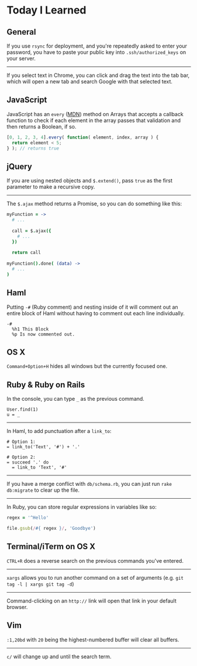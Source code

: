 Today I Learned
===============

General
-------

If you use `rsync` for deployment, and you're repeatedly asked to enter your password, you have to paste your public key into `.ssh/authorized_keys` on your server.

***

If you select text in Chrome, you can click and drag the text into the tab bar, which will open a new tab and search Google with that selected text.

JavaScript
----------

JavaScript has an `every` ([MDN](https://developer.mozilla.org/en-US/docs/Web/JavaScript/Reference/Global_Objects/Array/every)) method on Arrays that accepts a callback function to check if each element in the array passes that validation and then returns a Boolean, if so.

```javascript
[0, 1, 2, 3, 4].every( function( element, index, array ) {
  return element < 5;
} ); // returns true
```

jQuery
------

If you are using nested objects and `$.extend()`, pass `true` as the first parameter to make a recursive copy.

***

The `$.ajax` method returns a Promise, so you can do something like this:

```coffeescript
myFunction = ->
  # ...
  
  call = $.ajax({
    # ...
  })
  
  return call
  
myFunction().done( (data) ->
  # ...
)
```

Haml
----

Putting `-#` (Ruby comment) and nesting inside of it will comment out an entire block of Haml without having to comment out each line individually.

```haml
-#
  %h1 This Block
  %p Is now commented out.
```

OS X
----

`Command+Option+H` hides all windows but the currently focused one.

Ruby & Ruby on Rails
--------------------

In the console, you can type `_` as the previous command.

```
User.find(1)
u = _
```

***

In Haml, to add punctuation after a `link_to`:

```haml
# Option 1:
= link_to('Text', '#') + '.'

# Option 2:
= succeed '.' do
  = link_to 'Text', '#'
```

***

If you have a merge conflict with `db/schema.rb`, you can just run `rake db:migrate` to clear up the file.

***

In Ruby, you can store regular expressions in variables like so:

```ruby
regex = '^Hello'

file.gsub(/#{ regex }/, 'Goodbye')
```

Terminal/iTerm on OS X
----------------------

`CTRL+R` does a reverse search on the previous commands you've entered.

***

`xargs` allows you to run another command on a set of arguments (e.g. `git tag -l | xargs git tag -d`)

***

Command-clicking on an `http://` link will open that link in your default browser.

Vim
---

`:1,20bd` with `20` being the highest-numbered buffer will clear all buffers.

***

`c/` will change up and until the search term.
